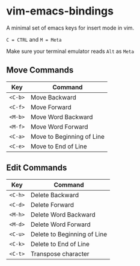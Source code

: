 # vim-emacs-bindings

A minimal set of emacs keys for insert mode in vim.

`C = CTRL`  and `M = Meta`

Make sure your terminal emulator reads `Alt` as `Meta`

## Move Commands

| Key     | Command                   |
| ------- | ------------------------- |
| `<C-b>` | Move Backward             |
| `<C-f>` | Move Forward              |
| `<M-b>` | Move Word Backward        |
| `<M-f>` | Move Word Forward         |
| `<C-a>` | Move to Beginning of Line |
| `<C-e>` | Move to End of Line       |

## Edit Commands

| Key     | Command                     |
| ------- | --------------------------- |
| `<C-h>` | Delete Backward             |
| `<C-d>` | Delete Forward              |
| `<M-h>` | Delete Word Backward        |
| `<M-d>` | Delete Word Forward         |
| `<C-u>` | Delete to Beginning of Line |
| `<C-k>` | Delete to End of Line       |
| `<C-t>` | Transpose character         |
